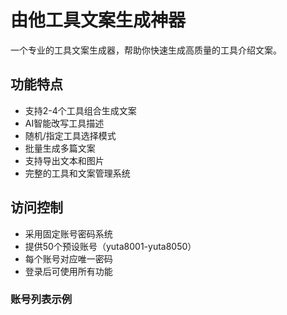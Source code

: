 # 由他工具文案生成神器

一个专业的工具文案生成器，帮助你快速生成高质量的工具介绍文案。

## 功能特点

- 支持2-4个工具组合生成文案
- AI智能改写工具描述
- 随机/指定工具选择模式
- 批量生成多篇文案
- 支持导出文本和图片
- 完整的工具和文案管理系统

## 访问控制

- 采用固定账号密码系统
- 提供50个预设账号（yuta8001-yuta8050）
- 每个账号对应唯一密码
- 登录后可使用所有功能

### 账号列表示例 